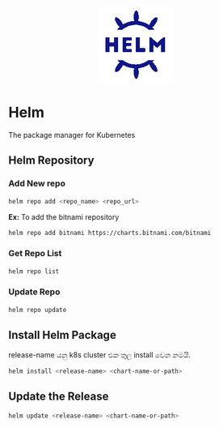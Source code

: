 <p align="center">
  <img src="../images/kubernetes/helm-logo.png" />
</p>

# Helm
The package manager for Kubernetes

## Helm Repository

### Add New repo
```bash
helm repo add <repo_name> <repo_url>
```
**Ex:** To add the bitnami repository
```bash
helm repo add bitnami https://charts.bitnami.com/bitnami
```

### Get Repo List
```bash
helm repo list
```

### Update Repo
```bash
helm repo update
```

## Install Helm Package
release-name යනු k8s cluster එක තුල install වෙන නමයි.
```bash
helm install <release-name> <chart-name-or-path>
```

## Update the Release
```bash
helm update <release-name> <chart-name-or-path>
```
